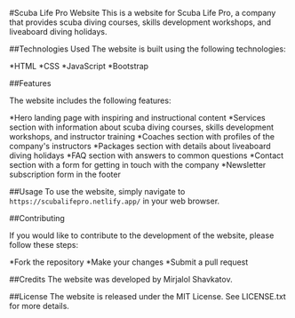 #Scuba Life Pro Website
This is a website for Scuba Life Pro, a company that provides scuba diving courses, skills development workshops, and liveaboard diving holidays.


##Technologies Used
The website is built using the following technologies:

*HTML
*CSS
*JavaScript
*Bootstrap


##Features

The website includes the following features:

*Hero landing page with inspiring and instructional content
*Services section with information about scuba diving courses, skills development workshops, and instructor training
*Coaches section with profiles of the company's instructors
*Packages section with details about liveaboard diving holidays
*FAQ section with answers to common questions
*Contact section with a form for getting in touch with the company
*Newsletter subscription form in the footer


##Usage
To use the website, simply navigate to `https://scubalifepro.netlify.app/` in your web browser.


##Contributing

If you would like to contribute to the development of the website, please follow these steps:

*Fork the repository
*Make your changes
*Submit a pull request


##Credits
The website was developed by Mirjalol Shavkatov.

##License
The website is released under the MIT License. See LICENSE.txt for more details.

